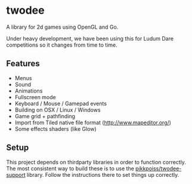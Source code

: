 # twodee

A library for 2d games using OpenGL and Go.

Under heavy development, we have been using this for Ludum Dare competitions
so it changes from time to time.

## Features

 - Menus
 - Sound
 - Animations
 - Fullscreen mode
 - Keyboard / Mouse / Gamepad events
 - Building on OSX / Linux / Windows
 - Game grid + pathfinding
 - Import from Tiled native file format (http://www.mapeditor.org/)
 - Some effects shaders (like Glow)

## Setup

This project depends on thirdparty libraries in order to function correctly.
The most consistent way to build these is to use the
[pikkpoiss/twodee-support](https://github.com/pikkpoiss/twodee-support)
library.  Follow the instructions there to set things up correctly.
